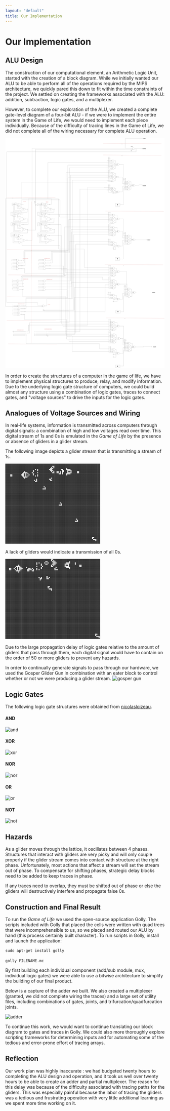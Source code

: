 ```yaml
---
layout: "default"
title: Our Implementation
---
```

# Our Implementation

## ALU Design
The construction of our computational element, an Arithmetic Logic Unit, started with the creation of a block diagram. While we initially wanted our ALU to be able to perform all of the operations required by the MIPS architecture, we quickly pared this down to fit within the time constraints of the project. We settled on creating the frameworks associated with the ALU: addition, subtraction, logic gates, and a multiplexer.

However, to complete our exploration of the ALU, we created a complete gate-level diagram of a four-bit ALU - if we were to implement the entire system in the Game of Life, we would need to implement each piece individually. Because of the difficulty of tracing lines in the Game of Life, we did not complete all of the wiring necessary for complete ALU operation.

![ALU](images/ALU.jpg)

 In order to create the structures of a computer in the game of life, we have to implement physical structures to produce, relay, and modify information. Due to the underlying logic gate structure of computers, we could build almost any structure using a combination of logic gates, traces to connect gates, and "voltage sources" to drive the inputs for the logic gates.

## Analogues of Voltage Sources and Wiring
 In real-life systems, information is transmitted across computers through digital signals: a combination of high and low voltages read over time. This digital stream of 1s and 0s is emulated in the *Game of Life* by the presence or absence of gliders in a glider stream.

 The following image depicts a glider stream that is transmitting a stream of 1s.

 ![stream of gliders](images/wire_1_small.png)

 A lack of gliders would indicate a transmission of all 0s.

 ![stream of 0s](images/wire_0_small.png)

Due to the large propagation delay of logic gates relative to the amount of gliders that pass through them, each digital signal would have to contain on the order of 50 or more gliders to prevent any hazards.

In order to continually generate signals to pass through our hardware, we used the Gosper Glider Gun in combination with an eater block to control whether or not we were producing a glider stream.
![gosper gun](https://upload.wikimedia.org/wikipedia/en/5/5d/Gosper_glider_gun_with_grid.gif)

## Logic Gates
The following logic gate structures were obtained from [nicolasloizeau](https://github.com/nicolasloizeau/gol-computer).

#### AND
![and](https://media.giphy.com/media/3o9bOTdPSw3qG1Z9od/giphy.gif)

#### XOR
![xor](https://media.giphy.com/media/iMCj4EgPkQOvetoPuV/giphy.gif)

#### NOR
![nor](https://media.giphy.com/media/182tC6OM2QTsCUuKrl/giphy.gif)

#### OR
![or](https://media.giphy.com/media/55vEeqLRbo1sNs0EkF/giphy.gif)

#### NOT
![not](https://media.giphy.com/media/RMdfum2JITUn9AquCp/giphy.gif)

## Hazards
As a glider moves through the lattice, it oscillates between 4 phases. Structures that interact with gliders are very picky and will only couple properly if the glider stream comes into contact with structure at the right phase. Unfortunately, most actions that affect a stream will set the stream out of phase. To compensate for shifting phases, strategic delay blocks need to be added to keep traces in phase.

If any traces need to overlap, they must be shifted out of phase or else the gliders will destructively interfere and propagate false 0s.

## Construction and Final Result
To run the *Game of Life* we used the open-source application Golly. The scripts included with Golly that placed the cells were written with quad trees that were incomprehensible to us, so we placed and routed our ALU by hand (this process certainly built character). To run scripts in Golly, install and launch the application:

```
sudo apt-get install golly

golly FILENAME.mc
```

By first building each individual component (add/sub module, mux, individual logic gates) we were able to use a bitwise architecture to simplify the building of our final product.

Below is a capture of the adder we built. We also created a multiplexer (granted, we did not complete wiring the traces) and a large set of utility files, including  combinations of gates, joints, and trifurcation/quadfurcation joints.

![adder](https://media.giphy.com/media/fxIcB5FKMyZQEVQglI/giphy.gif)


To continue this work, we would want to continue translating our block diagram to gates and traces in Golly. We could also more thoroughly explore scripting frameworks for determining inputs and for automating some of the tedious and error-prone effort of tracing arrays.


## Reflection
Our work plan was highly inaccurate : we had budgeted twenty hours to completing the ALU design and operation, and it took us well over twenty hours to be able to create an adder and partial multiplexer. The reason for this delay was because of the difficulty associated with tracing paths for the gliders. This was especially painful because the labor of tracing the gliders was a tedious and frustrating operation with very little additional learning as we spent more time working on it.
